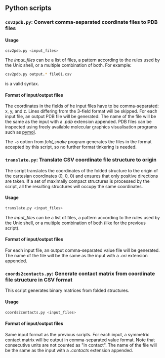 ## Python scripts


### `csv2pdb.py`: Convert comma-separated coordinate files to PDB files

#### Usage

```bash
csv2pdb.py <input_files>
```
The *input_files* can be a list of files, a pattern according to the rules used
by the Unix shell, or a multiple combination of both. For example:
```bash
csv2pdb.py output.* file01.csv 
```
is a valid syntax.


#### Format of input/output files

The coordinates in the fields of he input files have to be comma-separated: x,
y, and z. Lines differing from the 3-field format will be skipped. For each
input file, an output PDB file will be generated. The name of the file will be
the same as the input with a *.pdb* extension appended. PDB files can be
inspected using freely available molecular graphics visualisation programs such
as [pymol](http://www.pymol.org).

The `-o` option from *fold_snake* program generates the files in the format
accepted by this script, so no further format tinkering is needed.


### `translate.py`: Translate CSV coordinate file structure to origin

The script translates the coordinates of the folded structure to the
origin of the cartesian coordinates (0, 0, 0) and ensures that only
positive directions are taken. If a set of maximally compact structures
is processed by the script, all the resulting structures will occupy the same
coordinates.


#### Usage

```bash
translate.py <input_files>
```
The *input_files* can be a list of files, a pattern according to the rules used
by the Unix shell, or a multiple combination of both (like for the previous
script).


#### Format of input/output files
For each input file, an output comma-separated value file will be generated.
The name of the file will be the same as the input with a *.ori* extension
appended.


### `coords2contacts.py`: Generate contact matrix from coordinate file structure in CSV format

This script generates binary matrices from folded structures.


#### Usage

```bash
coords2contacts.py <input_files>
```


#### Format of input/output files

Same input format as the previous scripts. For each input, a symmetric contact
matrix will be output in comma-separated value format. Note that consecutive
units are not counted as "in contact". The name of the file will be the same as
the input with a *.contacts* extension appended.
